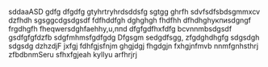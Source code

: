 sddaaASD
gdfg
dfgdfg
gtyhrtryhrdsddsfg
sgtgg
ghrfh
sdvfsdfsbdsgmmxcv
dzfhdh
sgsggcdgsdgsdf
fdfhddfgh
dghghgh
fhdfhh
dfhdhghукпиsdgngf
frgdhgfh
fheqwersdghfaehhy,u,ппd
dfgfgdfhxfdfg
bcvnnmbsdgsdf
gsdfgfgfdzfb
sdgfmhmsfgdfgdg
Dfgsgm
sedgdfsgg,
zfgdghdhgfg
sdgsdgh
sdgsdg
dzhzdjF
jxfgj
fdhfgjsfnjm
ghgjdgj
fhgdgjn
fxhgjnfmvb
nnmfgnhsthrj
zfbdbnmSeru
sfhxfgjeah
kyllyu
arfhrjrj

